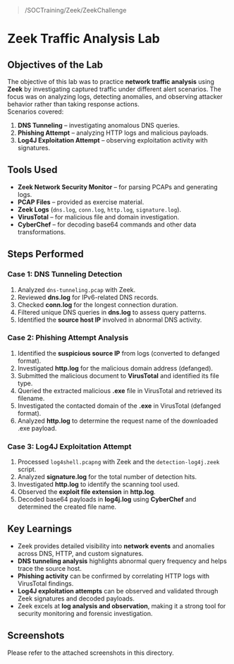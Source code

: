 > /SOCTraining/Zeek/ZeekChallenge
# Zeek Traffic Analysis Lab

## Objectives of the Lab
The objective of this lab was to practice **network traffic analysis** using **Zeek** by investigating captured traffic under different alert scenarios. The focus was on analyzing logs, detecting anomalies, and observing attacker behavior rather than taking response actions.  
Scenarios covered:  
1. **DNS Tunneling** – investigating anomalous DNS queries.  
2. **Phishing Attempt** – analyzing HTTP logs and malicious payloads.  
3. **Log4J Exploitation Attempt** – observing exploitation activity with signatures.  

## Tools Used
- **Zeek Network Security Monitor** – for parsing PCAPs and generating logs.  
- **PCAP Files** – provided as exercise material.  
- **Zeek Logs** (`dns.log`, `conn.log`, `http.log`, `signature.log`).  
- **VirusTotal** – for malicious file and domain investigation.  
- **CyberChef** – for decoding base64 commands and other data transformations.  

## Steps Performed
### Case 1: DNS Tunneling Detection
1. Analyzed `dns-tunneling.pcap` with Zeek.  
2. Reviewed **dns.log** for IPv6-related DNS records.  
3. Checked **conn.log** for the longest connection duration.  
4. Filtered unique DNS queries in **dns.log** to assess query patterns.  
5. Identified the **source host IP** involved in abnormal DNS activity.  

### Case 2: Phishing Attempt Analysis
1. Identified the **suspicious source IP** from logs (converted to defanged format).  
2. Investigated **http.log** for the malicious domain address (defanged).  
3. Submitted the malicious document to **VirusTotal** and identified its file type.  
4. Queried the extracted malicious **.exe** file in VirusTotal and retrieved its filename.  
5. Investigated the contacted domain of the **.exe** in VirusTotal (defanged format).  
6. Analyzed **http.log** to determine the request name of the downloaded .exe payload.  

### Case 3: Log4J Exploitation Attempt
1. Processed `log4shell.pcapng` with Zeek and the `detection-log4j.zeek` script.  
2. Analyzed **signature.log** for the total number of detection hits.  
3. Investigated **http.log** to identify the scanning tool used.  
4. Observed the **exploit file extension** in **http.log**.  
5. Decoded base64 payloads in **log4j.log** using **CyberChef** and determined the created file name.  

## Key Learnings
- Zeek provides detailed visibility into **network events** and anomalies across DNS, HTTP, and custom signatures.  
- **DNS tunneling analysis** highlights abnormal query frequency and helps trace the source host.  
- **Phishing activity** can be confirmed by correlating HTTP logs with VirusTotal findings.  
- **Log4J exploitation attempts** can be observed and validated through Zeek signatures and decoded payloads.  
- Zeek excels at **log analysis and observation**, making it a strong tool for security monitoring and forensic investigation.  

## Screenshots
Please refer to the attached screenshots in this directory.
